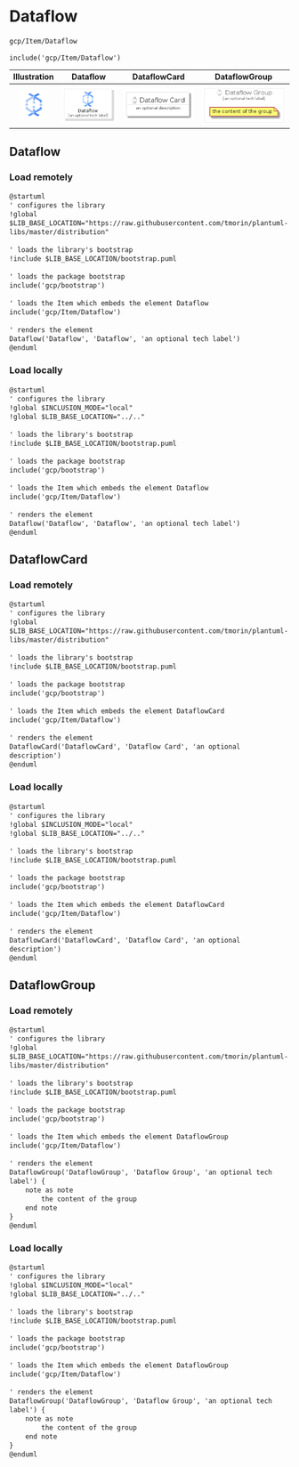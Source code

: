 # Dataflow


```text
gcp/Item/Dataflow
```

```text
include('gcp/Item/Dataflow')
```



| Illustration | Dataflow | DataflowCard | DataflowGroup |
| :---: | :---: | :---: | :---: |
| ![illustration for Illustration](../../gcp/Item/Dataflow.png) | ![illustration for Dataflow](../../gcp/Item/Dataflow.Local.png) | ![illustration for DataflowCard](../../gcp/Item/DataflowCard.Local.png) | ![illustration for DataflowGroup](../../gcp/Item/DataflowGroup.Local.png) |




## Dataflow

### Load remotely
```plantuml
@startuml
' configures the library
!global $LIB_BASE_LOCATION="https://raw.githubusercontent.com/tmorin/plantuml-libs/master/distribution"

' loads the library's bootstrap
!include $LIB_BASE_LOCATION/bootstrap.puml

' loads the package bootstrap
include('gcp/bootstrap')

' loads the Item which embeds the element Dataflow
include('gcp/Item/Dataflow')

' renders the element
Dataflow('Dataflow', 'Dataflow', 'an optional tech label')
@enduml
```

### Load locally
```plantuml
@startuml
' configures the library
!global $INCLUSION_MODE="local"
!global $LIB_BASE_LOCATION="../.."

' loads the library's bootstrap
!include $LIB_BASE_LOCATION/bootstrap.puml

' loads the package bootstrap
include('gcp/bootstrap')

' loads the Item which embeds the element Dataflow
include('gcp/Item/Dataflow')

' renders the element
Dataflow('Dataflow', 'Dataflow', 'an optional tech label')
@enduml
```

## DataflowCard

### Load remotely
```plantuml
@startuml
' configures the library
!global $LIB_BASE_LOCATION="https://raw.githubusercontent.com/tmorin/plantuml-libs/master/distribution"

' loads the library's bootstrap
!include $LIB_BASE_LOCATION/bootstrap.puml

' loads the package bootstrap
include('gcp/bootstrap')

' loads the Item which embeds the element DataflowCard
include('gcp/Item/Dataflow')

' renders the element
DataflowCard('DataflowCard', 'Dataflow Card', 'an optional description')
@enduml
```

### Load locally
```plantuml
@startuml
' configures the library
!global $INCLUSION_MODE="local"
!global $LIB_BASE_LOCATION="../.."

' loads the library's bootstrap
!include $LIB_BASE_LOCATION/bootstrap.puml

' loads the package bootstrap
include('gcp/bootstrap')

' loads the Item which embeds the element DataflowCard
include('gcp/Item/Dataflow')

' renders the element
DataflowCard('DataflowCard', 'Dataflow Card', 'an optional description')
@enduml
```

## DataflowGroup

### Load remotely
```plantuml
@startuml
' configures the library
!global $LIB_BASE_LOCATION="https://raw.githubusercontent.com/tmorin/plantuml-libs/master/distribution"

' loads the library's bootstrap
!include $LIB_BASE_LOCATION/bootstrap.puml

' loads the package bootstrap
include('gcp/bootstrap')

' loads the Item which embeds the element DataflowGroup
include('gcp/Item/Dataflow')

' renders the element
DataflowGroup('DataflowGroup', 'Dataflow Group', 'an optional tech label') {
    note as note
        the content of the group
    end note
}
@enduml
```

### Load locally
```plantuml
@startuml
' configures the library
!global $INCLUSION_MODE="local"
!global $LIB_BASE_LOCATION="../.."

' loads the library's bootstrap
!include $LIB_BASE_LOCATION/bootstrap.puml

' loads the package bootstrap
include('gcp/bootstrap')

' loads the Item which embeds the element DataflowGroup
include('gcp/Item/Dataflow')

' renders the element
DataflowGroup('DataflowGroup', 'Dataflow Group', 'an optional tech label') {
    note as note
        the content of the group
    end note
}
@enduml
```

